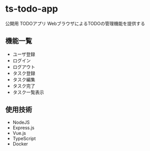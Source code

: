 # ts-todo-app
公開用 TODOアプリ
WebブラウザによるTODOの管理機能を提供する

## 機能一覧
 - ユーザ登録
 - ログイン
 - ログアウト
 - タスク登録
 - タスク編集
 - タスク完了
 - タスク一覧表示

## 使用技術
 - NodeJS
 - Express.js
 - Vue.js
 - TypeScript
 - Docker
